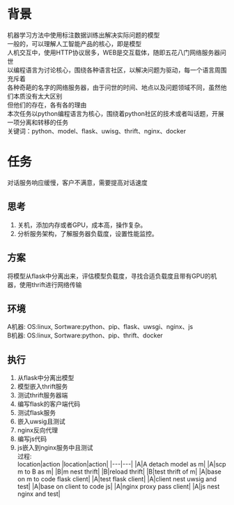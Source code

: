 # 背景
机器学习方法中使用标注数据训练出解决实际问题的模型</br>
一般的，可以理解人工智能产品的核心，即是模型</br>
人机交互中，使用HTTP协议居多，WEB是交互载体，随即五花八门网络服务器问世</br>
以编程语言为讨论核心，围绕各种语言社区，以解决问题为驱动，每一个语言周围充斥着</br>
各种奇葩的名字的网络服务器，由于问世的时间、地点以及问题领域不同，虽然他们本质没有太大区别</br>
但他们的存在，各有各的理由</br>
本次任务以python编程语言为核心，围绕着python社区的技术或者叫话题，开展一项分离和转移的任务</br>
关键词：python、model、flask、uwisg、thrift、nginx、docker</br>
# 任务
对话服务响应缓慢，客户不满意，需要提高对话速度</br>
## 思考
1. 关机，添加内存或者GPU，成本高，操作复杂。
2. 分析服务架构，了解服务器负载度，设置性能监控。 
## 方案
将模型从flask中分离出来，评估模型负载度，寻找合适负载度且带有GPU的机器，使用thrift进行网络传输
## 环境
A机器: OS:linux, Sortware:python、pip、flask、uwsgi、nginx、js</br>
B机器: OS:linux, Sortware:python、pip、thrift、docker
## 执行
1. 从flask中分离出模型
2. 模型嵌入thrift服务
3. 测试thrift服务器端
4. 编写flask的客户端代码
5. 测试flask服务
6. 嵌入uwsig且测试
7. nginx反向代理
8. 编写js代码 
9. js嵌入到nginx服务中且测试</br>
过程:</br>
location|action
|location|action|
|---|---|
|A|A detach model as m|
|A|scp m to B as m|
|B|m nest thrift|
|B|reload thrift| 
|B|test thrift of m|
|A|base on m to code flask client|
|A|test flask client|
|A|client nest uwsig and test|
|A|base on client to code js|
|A|nginx proxy pass client|
|A|js nest nginx and test|

